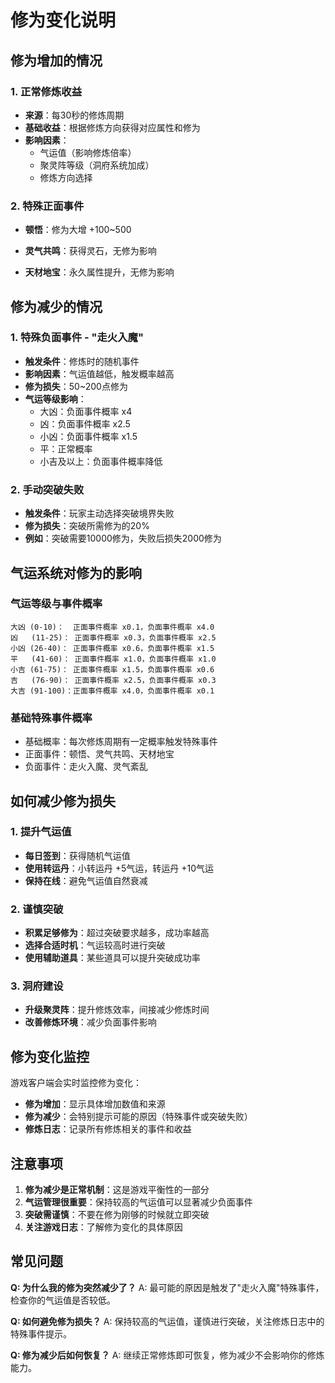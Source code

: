# 修为变化说明

## 修为增加的情况

### 1. 正常修炼收益
- **来源**：每30秒的修炼周期
- **基础收益**：根据修炼方向获得对应属性和修为
- **影响因素**：
  - 气运值（影响修炼倍率）
  - 聚灵阵等级（洞府系统加成）
  - 修炼方向选择

### 2. 特殊正面事件
- **顿悟**：修为大增 +100~500
- **灵气共鸣**：获得灵石，无修为影响

- **天材地宝**：永久属性提升，无修为影响

## 修为减少的情况

### 1. 特殊负面事件 - "走火入魔"
- **触发条件**：修炼时的随机事件
- **影响因素**：气运值越低，触发概率越高
- **修为损失**：50~200点修为
- **气运等级影响**：
  - 大凶：负面事件概率 x4
  - 凶：负面事件概率 x2.5
  - 小凶：负面事件概率 x1.5
  - 平：正常概率
  - 小吉及以上：负面事件概率降低

### 2. 手动突破失败
- **触发条件**：玩家主动选择突破境界失败
- **修为损失**：突破所需修为的20%
- **例如**：突破需要10000修为，失败后损失2000修为

## 气运系统对修为的影响

### 气运等级与事件概率
```
大凶 (0-10)：  正面事件概率 x0.1，负面事件概率 x4.0
凶   (11-25)： 正面事件概率 x0.3，负面事件概率 x2.5
小凶 (26-40)： 正面事件概率 x0.6，负面事件概率 x1.5
平   (41-60)： 正面事件概率 x1.0，负面事件概率 x1.0
小吉 (61-75)： 正面事件概率 x1.5，负面事件概率 x0.6
吉   (76-90)： 正面事件概率 x2.5，负面事件概率 x0.3
大吉 (91-100)：正面事件概率 x4.0，负面事件概率 x0.1
```

### 基础特殊事件概率
- 基础概率：每次修炼周期有一定概率触发特殊事件
- 正面事件：顿悟、灵气共鸣、天材地宝
- 负面事件：走火入魔、灵气紊乱

## 如何减少修为损失

### 1. 提升气运值
- **每日签到**：获得随机气运值
- **使用转运丹**：小转运丹 +5气运，转运丹 +10气运
- **保持在线**：避免气运值自然衰减

### 2. 谨慎突破
- **积累足够修为**：超过突破要求越多，成功率越高
- **选择合适时机**：气运较高时进行突破
- **使用辅助道具**：某些道具可以提升突破成功率

### 3. 洞府建设
- **升级聚灵阵**：提升修炼效率，间接减少修炼时间
- **改善修炼环境**：减少负面事件影响

## 修为变化监控

游戏客户端会实时监控修为变化：
- **修为增加**：显示具体增加数值和来源
- **修为减少**：会特别提示可能的原因（特殊事件或突破失败）
- **修炼日志**：记录所有修炼相关的事件和收益

## 注意事项

1. **修为减少是正常机制**：这是游戏平衡性的一部分
2. **气运管理很重要**：保持较高的气运值可以显著减少负面事件
3. **突破需谨慎**：不要在修为刚够的时候就立即突破
4. **关注游戏日志**：了解修为变化的具体原因

## 常见问题

**Q: 为什么我的修为突然减少了？**
A: 最可能的原因是触发了"走火入魔"特殊事件，检查你的气运值是否较低。

**Q: 如何避免修为损失？**
A: 保持较高的气运值，谨慎进行突破，关注修炼日志中的特殊事件提示。

**Q: 修为减少后如何恢复？**
A: 继续正常修炼即可恢复，修为减少不会影响你的修炼能力。
